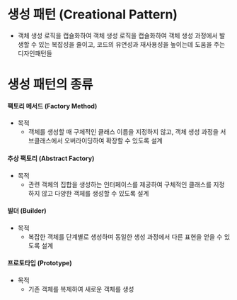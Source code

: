 # 생성 패턴 (Creational Pattern)

- 객체 생성 로직을 캡슐화하여 객체 생성 로직을 캡슐화하여 객체 생성 과정에서 발생할 수 있는 복잡성을 줄이고, 코드의 유연성과 재사용성을 높이는데 도움을 주는 디자인패턴들

# 생성 패턴의 종류

#### 팩토리 메서드 (Factory Method)

- 목적
  - 객체를 생성할 때 구체적인 클래스 이름을 지정하지 않고, 객체 생성 과정을 서브클래스에서 오버라이딩하여 확장할 수 있도록 설계

#### 추상 팩토리 (Abstract Factory)

- 목적
  - 관련 객체의 집합을 생성하는 인터페이스를 제공하여 구체적인 클래스를 지정하지 않고 다양한 객체를 생성할 수 있도록 설계

#### 빌더 (Builder)

- 목적
  - 복잡한 객체를 단계별로 생성하며 동일한 생성 과정에서 다른 표현을 얻을 수 있도록 설계

#### 프로토타입 (Prototype)

- 목적
  - 기존 객체를 복제하여 새로운 객체를 생성
